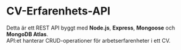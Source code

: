 # CV-Erfarenhets-API

Detta är ett REST API byggt med **Node.js**, **Express**, **Mongoose** och **MongoDB Atlas**.  
API:et hanterar CRUD-operationer för arbetserfarenheter i ett CV.